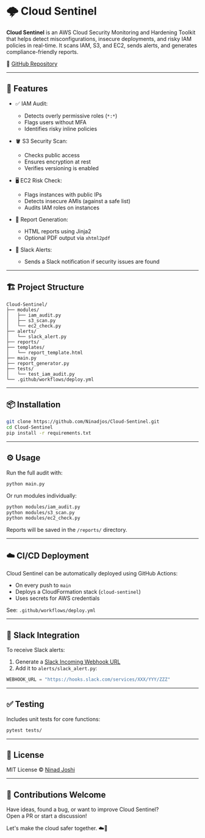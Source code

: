 
# 🌩️ Cloud Sentinel

**Cloud Sentinel** is an AWS Cloud Security Monitoring and Hardening Toolkit that helps detect misconfigurations, insecure deployments, and risky IAM policies in real-time. It scans IAM, S3, and EC2, sends alerts, and generates compliance-friendly reports.

🔗 [GitHub Repository](https://github.com/Ninadjos/Cloud-Sentinel)

---

## 🚀 Features

- ✅ IAM Audit:
  - Detects overly permissive roles (`*:*`)
  - Flags users without MFA
  - Identifies risky inline policies

- 🪣 S3 Security Scan:
  - Checks public access
  - Ensures encryption at rest
  - Verifies versioning is enabled

- 🖥️ EC2 Risk Check:
  - Flags instances with public IPs
  - Detects insecure AMIs (against a safe list)
  - Audits IAM roles on instances

- 📝 Report Generation:
  - HTML reports using Jinja2
  - Optional PDF output via `xhtml2pdf`

- 🔔 Slack Alerts:
  - Sends a Slack notification if security issues are found

---

## 🏗️ Project Structure

```
Cloud-Sentinel/
├── modules/
│   ├── iam_audit.py
│   ├── s3_scan.py
│   └── ec2_check.py
├── alerts/
│   └── slack_alert.py
├── reports/
├── templates/
│   └── report_template.html
├── main.py
├── report_generator.py
├── tests/
│   └── test_iam_audit.py
└── .github/workflows/deploy.yml
```

---

## 📦 Installation

```bash
git clone https://github.com/Ninadjos/Cloud-Sentinel.git
cd Cloud-Sentinel
pip install -r requirements.txt
```

---

## ⚙️ Usage

Run the full audit with:

```bash
python main.py
```

Or run modules individually:

```bash
python modules/iam_audit.py
python modules/s3_scan.py
python modules/ec2_check.py
```

Reports will be saved in the `/reports/` directory.

---

## ☁️ CI/CD Deployment

Cloud Sentinel can be automatically deployed using GitHub Actions:

- On every push to `main`
- Deploys a CloudFormation stack (`cloud-sentinel`)
- Uses secrets for AWS credentials

See: `.github/workflows/deploy.yml`

---

## 🔔 Slack Integration

To receive Slack alerts:

1. Generate a [Slack Incoming Webhook URL](https://api.slack.com/messaging/webhooks)
2. Add it to `alerts/slack_alert.py`:

```python
WEBHOOK_URL = "https://hooks.slack.com/services/XXX/YYY/ZZZ"
```

---

## ✅ Testing

Includes unit tests for core functions:

```bash
pytest tests/
```

---

## 📄 License

MIT License © [Ninad Joshi](https://github.com/Ninadjos)

---

## 🙌 Contributions Welcome

Have ideas, found a bug, or want to improve Cloud Sentinel?  
Open a PR or start a discussion!

Let's make the cloud safer together. ☁️🔐
